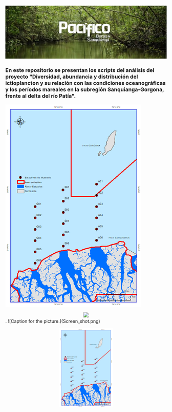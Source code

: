 
[![Expedición Pacifico: Bocas de Sanquianga](Cabezote.png)](https://youtu.be/Rsuj0Ps-Ugk)

### En este repositorio se presentan los scripts del análisis del proyecto "Diversidad, abundancia y distribución del ictioplancton y su relación con las condiciones oceanográficas y los períodos mareales en la subregión Sanquianga-Gorgona, frente al delta del río Patía".


![Estaciones de muestreo](Mapa_Estaciones_Bocas.png)

<div style="text-align:center"> <img src="..." /> </div>.
![Caption for the picture.](Screen_shot.png)

<p align="center" width="100%">
    <img width="33%" src="Mapa_Estaciones_Bocas.png">
</p>